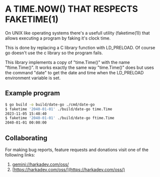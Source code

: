 A TIME.NOW() THAT RESPECTS FAKETIME(1)
======================================

On UNIX like operating systems there's a usefull utility (faketime(1))
that allows executing a program by faking it's clock time.

This is done by replacing a C library function with LD_PRELOAD. Of
course go doesn't use the c library so the program fails.

This library implements a copy of "time.Time()" with the name 
"ftime.Time()". It works exactly the same way "time.Time()" does
but uses the command "date" to get the date and time when the
LD_PRELOAD environment variable is set.

## Example program

```sh
$ go build -o build/date-go ./cmd/date-go
$ faketime '2040-01-01' ./build/date-go time.Time
2023-11-05 15:48:40
$ faketime '2040-01-01' ./build/date-go ftime.Time
2040-01-01 00:00:00
```

## Collaborating

For making bug reports, feature requests and donations visit
one of the following links:

1. [gemini://harkadev.com/oss/](gemini://harkadev.com/oss/)
2. [https://harkadev.com/oss/](https://harkadev.com/oss/)
